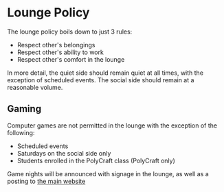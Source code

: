 # Lounge Policy

The lounge policy boils down to just 3 rules:

* Respect other's belongings
* Respect other's ability to work
* Respect other's comfort in the lounge

In more detail, the quiet side should remain quiet at all times, with the exception of scheduled events.  The social side should remain at a reasonable volume.

## Gaming

Computer games are not permitted in the lounge with the exception of the following:

* Scheduled events
* Saturdays on the social side only
* Students enrolled in the PolyCraft class (PolyCraft only)

Game nights will be announced with signage in the lounge, as well as a posting to [the main website](http://collegiumv.org)
